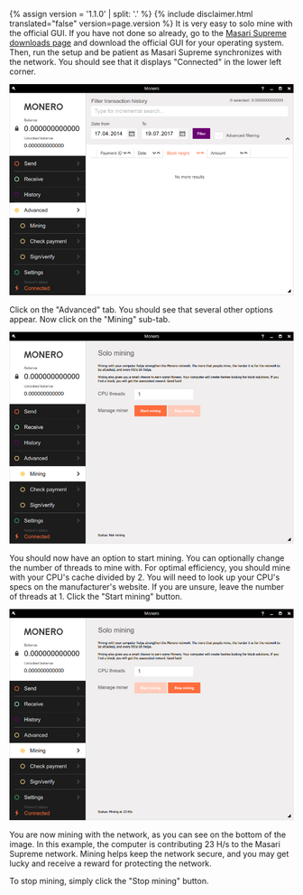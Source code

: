 {% assign version = '1.1.0' | split: '.' %}
{% include disclaimer.html translated="false" version=page.version %}
It is very easy to solo mine with the official GUI. If you have not done so already, go to the <a href="{{site.baseurl}}/downloads/">Masari Supreme downloads page</a> and download the official GUI for your operating system. Then, run the setup and be patient as Masari Supreme synchronizes with the network. You should see that it displays "Connected" in the lower left corner.

<img src="png/solo_mine_GUI/01.PNG" style="width: 600px;"/>

Click on the "Advanced" tab. You should see that several other options appear. Now click on the "Mining" sub-tab.

<img src="png/solo_mine_GUI/02.PNG" style="width: 600px;"/>

You should now have an option to start mining. You can optionally change the number of threads to mine with. For optimal efficiency, you should mine with your CPU's cache divided by 2. You will need to look up your CPU's specs on the manufacturer's website. If you are unsure, leave the number of threads at 1. Click the "Start mining" button.

<img src="png/solo_mine_GUI/03.PNG" style="width: 600px;"/>

You are now mining with the network, as you can see on the bottom of the image. In this example, the computer is contributing 23 H/s to the Masari Supreme network. Mining helps keep the network secure, and you may get lucky and receive a reward for protecting the network.

To stop mining, simply click the "Stop mining" button.
